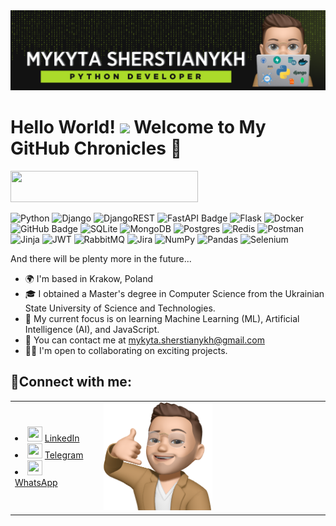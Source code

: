 <img src="https://raw.githubusercontent.com/Thoughtseize1/Thoughtseize1/main/icons/1.png" alt="my banner">

# Hello World!  ![](https://user-images.githubusercontent.com/18350557/176309783-0785949b-9127-417c-8b55-ab5a4333674e.gif) Welcome to My GitHub Chronicles 🚀



<img src="https://badgen.net/badge/icon/My Active Tech Stack:?color=green&icon=codacy&label" width="300" height="50"> 

![Python](https://img.shields.io/badge/python-3670A0?style=for-the-badge&logo=python&logoColor=ffdd54) ![Django](https://img.shields.io/badge/django-%23092E20.svg?style=for-the-badge&logo=django&logoColor=white) ![DjangoREST](https://img.shields.io/badge/DJANGO-REST-ff1709?style=for-the-badge&logo=django&logoColor=white&color=ff1709&labelColor=gray) ![FastAPI Badge](https://img.shields.io/badge/FastAPI-009688?style=for-the-badge&logo=fastapi&logoColor=white) ![Flask](https://img.shields.io/badge/flask-%23000.svg?style=for-the-badge&logo=flask&logoColor=white) ![Docker](https://img.shields.io/badge/docker-%230db7ed.svg?style=for-the-badge&logo=docker&logoColor=white) ![GitHub Badge](https://img.shields.io/badge/GitHub-181717?style=for-the-badge&logo=github&logoColor=white)  ![SQLite](https://img.shields.io/badge/sqlite-%2307405e.svg?style=for-the-badge&logo=sqlite&logoColor=white) ![MongoDB](https://img.shields.io/badge/MongoDB-%234ea94b.svg?style=for-the-badge&logo=mongodb&logoColor=white)  ![Postgres](https://img.shields.io/badge/postgres-%23316192.svg?style=for-the-badge&logo=postgresql&logoColor=white) ![Redis](https://img.shields.io/badge/redis-%23DD0031.svg?style=for-the-badge&logo=redis&logoColor=white) ![Postman](https://img.shields.io/badge/Postman-FF6C37?style=for-the-badge&logo=postman&logoColor=white) ![Jinja](https://img.shields.io/badge/jinja-white.svg?style=for-the-badge&logo=jinja&logoColor=black) ![JWT](https://img.shields.io/badge/JWT-black?style=for-the-badge&logo=JSON%20web%20tokens) ![RabbitMQ](https://img.shields.io/badge/Rabbitmq-FF6600?style=for-the-badge&logo=rabbitmq&logoColor=white) ![Jira](https://img.shields.io/badge/jira-%230A0FFF.svg?style=for-the-badge&logo=jira&logoColor=white) ![NumPy](https://img.shields.io/badge/numpy-%23013243.svg?style=for-the-badge&logo=numpy&logoColor=white) ![Pandas](https://img.shields.io/badge/pandas-%23150458.svg?style=for-the-badge&logo=pandas&logoColor=white) ![Selenium](https://img.shields.io/badge/-selenium-%43B02A?style=for-the-badge&logo=selenium&logoColor=white)

And there will be plenty more in the future...
- 🌍 I'm based in Krakow, Poland
- 🎓 I obtained a Master's degree in Computer Science from the Ukrainian State University of Science and Technologies.
- 🎯 My current focus is on learning Machine Learning (ML), Artificial Intelligence (AI), and JavaScript.
- 📨 You can contact me at  [mykyta.sherstianykh@gmail.com](mailto:mykyta.sherstianykh@gmail.com)
- 🤝🏻 I'm open to collaborating on exciting projects.

## **📲Connect with me:**

<table>
<td> 
<li> <img src="https://raw.githubusercontent.com/get-icon/geticon/fc0f660daee147afb4a56c64e12bde6486b73e39/icons/linkedin-icon.svg" width="24" height="24"> <a href="https://www.linkedin.com/in/nsherstianykh/">LinkedIn</a> 
</li> 
<li> <img src="https://raw.githubusercontent.com/get-icon/geticon/fc0f660daee147afb4a56c64e12bde6486b73e39/icons/telegram.svg" width="24" height="24"> <a href="https://t.me/thoughtseize">Telegram</a> 
</li>
 <li> <img src="https://raw.githubusercontent.com/get-icon/geticon/fc0f660daee147afb4a56c64e12bde6486b73e39/icons/whatsapp.svg" width="24" height="24"> <a href="https://wa.me/+48883147362">WhatsApp</a>
  </li> 
 </ul>
 </td> 
 <td style="padding-left: 20px;"> 
<img src="https://raw.githubusercontent.com/Thoughtseize1/Thoughtseize1/main/icons/me(2).png" width="50%">

<!--
Here are some ideas to get you started:

- 🔭 I’m currently working on ...
- 🌱 I’m currently learning ...
- -   🖥️ See my portfolio at  [danielcranney.com](http://danielcranney.com/)
- -   🚀 I'm currently working on  [Smylo.co](http://smylo.co/),  [ColorHub.app](http://colorhub.app/)  and  [ProfileMe.dev](http://profileme.dev/)
- 👯 I’m looking to collaborate on ...
- 🤔 I’m looking for help with ...
- 💬 Ask me about ...
- 📫 How to reach me: ...
- 😄 Pronouns: ...
- ⚡ Fun fact: ...
-->
